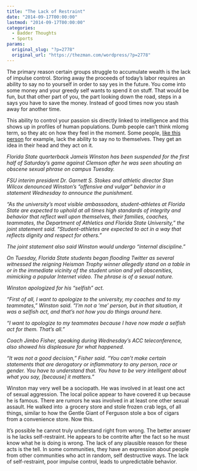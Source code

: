 ```yaml
---
title: "The Lack of Restraint"
date: "2014-09-17T00:00:00"
lastmod: "2014-09-17T00:00:00"
categories:
  - Badder Thoughts
  - Sports
params:
  original_slug: "?p=2778"
  original_url: "https://thezman.com/wordpress/?p=2778"
---
```


The primary reason certain groups struggle to accumulate wealth is the
lack of impulse control. Storing away the proceeds of today’s labor
requires an ability to say no to yourself in order to say yes in the
future. You come into some money and your greedy self wants to spend it
on stuff. That would be fun, but that other part of you, the part
looking down the road, steps in a says you have to save the money.
Instead of good times now you stash away for another time.

This ability to control your passion sis directly linked to intelligence
and this shows up in profiles of human populations. Dumb people can’t
think mlomg term, so they atc on how they feel in the moment. Some
people, <a
href="http://espn.go.com/college-football/story/_/id/11542412/florida-state-seminoles-qb-jameis-winston-suspended-first-half-game-clemson-tigers-shouting-obscene-phrase-public"
rel="noopener noreferrer" target="_blank">like this person</a> for
example, lack the ability to say no to themselves. They get an idea in
their head and they act on it.

*Florida State quarterback Jameis Winston has been suspended for the
first half of Saturday’s game against Clemson after he was seen shouting
an obscene sexual phrase on campus Tuesday.*

*FSU interim president Dr. Garnett S. Stokes and athletic director Stan
Wilcox denounced Winston’s “offensive and vulgar” behavior in a
statement Wednesday to announce the punishment.*

*“As the university’s most visible ambassadors, student-athletes at
Florida State are expected to uphold at all times high standards of
integrity and behavior that reflect well upon themselves, their
families, coaches, teammates, the Department of Athletics and Florida
State University,” the joint statement said. “Student-athletes are
expected to act in a way that reflects dignity and respect for others.”*

*The joint statement also said Winston would undergo “internal
discipline.”*

*On Tuesday, Florida State students began flooding Twitter as several
witnessed the reigning Heisman Trophy winner allegedly stand on a table
in or in the immediate vicinity of the student union and yell
obscenities, mimicking a popular Internet video. The phrase is of a
sexual nature.*

*Winston apologized for his “selfish” act.*

*“First of all, I want to apologize to the university, my coaches and to
my teammates,” Winston said. “I’m not a ‘me’ person, but in that
situation, it was a selfish act, and that’s not how you do things around
here.*

*“I want to apologize to my teammates because I have now made a selfish
act for them. That’s all.”*

*Coach Jimbo Fisher, speaking during Wednesday’s ACC teleconference,
also showed his displeasure for what happened.*

*“It was not a good decision,” Fisher said. “You can’t make certain
statements that are derogatory or inflammatory to any person, race or
gender. You have to understand that. You have to be very intelligent
about what you say, \[because\] it matters.”*

Winston may very well be a sociopath. He was involved in at least one
act of sexual aggression. The local police appear to have covered it up
because he is famous. There are rumors he was involved in at least one
other sexual assault. He walked into  a grocery store and stole frozen
crab legs, of all things, similar to how the Gentle Giant of Ferguson
stole a box of cigars from a convenience store. Now this.

It’s possible he cannot truly understand right from wrong. The better
answer is he lacks self-restraint. He appears to be contrite after the
fact so he must know what he is doing is wrong. The lack of any
plausible reason for these acts is the tell. In some communities, they
have an expression about people from other communities who act in
random, self destructive ways. The lack of self-restraint, poor impulse
control, leads to unpredictable behavior.
